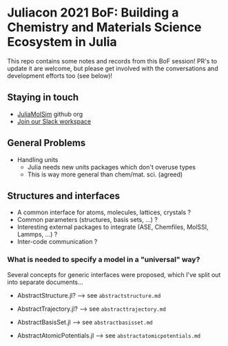 # Juliacon 2021 BoF: Building a Chemistry and Materials Science Ecosystem in Julia

This repo contains some notes and records from this BoF session! PR's to update it are welcome, but please get involved with the conversations and development efforts too (see below)!

## Staying in touch

* [JuliaMolSim](https://juliamolsim.github.io) github org
* [Join our Slack workspace](https://join.slack.com/t/juliamolsim/shared_invite/zt-tc060co0-HgiKApazzsQzBHDlQ58A7g)

## General Problems

* Handling units
  * Julia needs new units packages which don't overuse types
  * This is way more general than chem/mat. sci. (agreed)

## Structures and interfaces

* A common interface for atoms, molecules, lattices, crystals ?
* Common parameters (structures, basis sets, ...) ?
* Interesting external packages to integrate (ASE, Chemfiles, MolSSI, Lammps, ...) ?
* Inter-code communication ?

### What is needed to specify a model in a "universal" way?

Several concepts for generic interfaces were proposed, which I've split out into separate documents...

* AbstractStructure.jl? --> see `abstractstructure.md`

* AbstractTrajectory.jl? --> see `abstracttrajectory.md`

* AbstractBasisSet.jl --> see `abstractbasisset.md`

* AbstractAtomicPotentials.jl --> see `abstractatomicpotentials.md`

    

